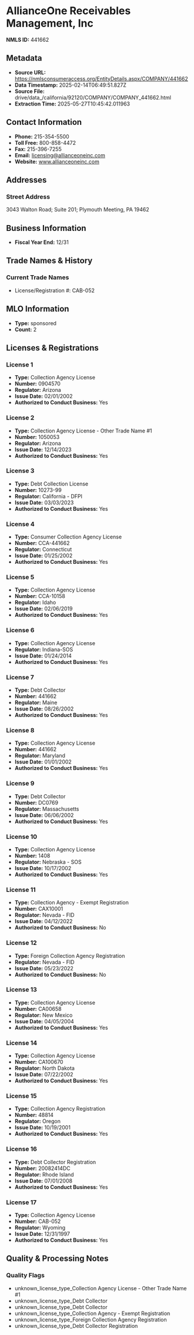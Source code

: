 # AllianceOne Receivables Management, Inc

**NMLS ID:** 441662

## Metadata
- **Source URL:** https://nmlsconsumeraccess.org/EntityDetails.aspx/COMPANY/441662
- **Data Timestamp:** 2025-02-14T06:49:51.827Z
- **Source File:** drive/data_/california/92120/COMPANY/COMPANY_441662.html
- **Extraction Time:** 2025-05-27T10:45:42.011963

## Contact Information
- **Phone:** 215-354-5500
- **Toll Free:** 800-858-4472
- **Fax:** 215-396-7255
- **Email:** licensing@allianceoneinc.com
- **Website:** www.allianceoneinc.com

## Addresses
### Street Address
3043 Walton Road; Suite 201; Plymouth Meeting, PA 19462

## Business Information
- **Fiscal Year End:** 12/31

## Trade Names & History
### Current Trade Names
- License/Registration #: CAB-052

## MLO Information
- **Type:** sponsored
- **Count:** 2

## Licenses & Registrations

### License 1
- **Type:** Collection Agency License
- **Number:** 0904570
- **Regulator:** Arizona
- **Issue Date:** 02/01/2002
- **Authorized to Conduct Business:** Yes

### License 2
- **Type:** Collection Agency License - Other Trade Name #1
- **Number:** 1050053
- **Regulator:** Arizona
- **Issue Date:** 12/14/2023
- **Authorized to Conduct Business:** Yes

### License 3
- **Type:** Debt Collection License
- **Number:** 10273-99
- **Regulator:** California - DFPI
- **Issue Date:** 03/03/2023
- **Authorized to Conduct Business:** Yes

### License 4
- **Type:** Consumer Collection Agency License
- **Number:** CCA-441662
- **Regulator:** Connecticut
- **Issue Date:** 01/25/2002
- **Authorized to Conduct Business:** Yes

### License 5
- **Type:** Collection Agency License
- **Number:** CCA-10158
- **Regulator:** Idaho
- **Issue Date:** 02/06/2019
- **Authorized to Conduct Business:** Yes

### License 6
- **Type:** Collection Agency License
- **Regulator:** Indiana-SOS
- **Issue Date:** 01/24/2014
- **Authorized to Conduct Business:** Yes

### License 7
- **Type:** Debt Collector
- **Number:** 441662
- **Regulator:** Maine
- **Issue Date:** 08/26/2002
- **Authorized to Conduct Business:** Yes

### License 8
- **Type:** Collection Agency License
- **Number:** 441662
- **Regulator:** Maryland
- **Issue Date:** 01/01/2002
- **Authorized to Conduct Business:** Yes

### License 9
- **Type:** Debt Collector
- **Number:** DC0769
- **Regulator:** Massachusetts
- **Issue Date:** 06/06/2002
- **Authorized to Conduct Business:** Yes

### License 10
- **Type:** Collection Agency License
- **Number:** 1408
- **Regulator:** Nebraska - SOS
- **Issue Date:** 10/17/2002
- **Authorized to Conduct Business:** Yes

### License 11
- **Type:** Collection Agency - Exempt Registration
- **Number:** CAX10001
- **Regulator:** Nevada - FID
- **Issue Date:** 04/12/2022
- **Authorized to Conduct Business:** No

### License 12
- **Type:** Foreign Collection Agency Registration
- **Regulator:** Nevada - FID
- **Issue Date:** 05/23/2022
- **Authorized to Conduct Business:** No

### License 13
- **Type:** Collection Agency License
- **Number:** CA00658
- **Regulator:** New Mexico
- **Issue Date:** 04/05/2004
- **Authorized to Conduct Business:** Yes

### License 14
- **Type:** Collection Agency License
- **Number:** CA100670
- **Regulator:** North Dakota
- **Issue Date:** 07/22/2002
- **Authorized to Conduct Business:** Yes

### License 15
- **Type:** Collection Agency Registration
- **Number:** 48814
- **Regulator:** Oregon
- **Issue Date:** 10/19/2001
- **Authorized to Conduct Business:** Yes

### License 16
- **Type:** Debt Collector Registration
- **Number:** 20082414DC
- **Regulator:** Rhode Island
- **Issue Date:** 07/01/2008
- **Authorized to Conduct Business:** Yes

### License 17
- **Type:** Collection Agency License
- **Number:** CAB-052
- **Regulator:** Wyoming
- **Issue Date:** 12/31/1997
- **Authorized to Conduct Business:** Yes

## Quality & Processing Notes
### Quality Flags
- unknown_license_type_Collection Agency License - Other Trade Name #1
- unknown_license_type_Debt Collector
- unknown_license_type_Debt Collector
- unknown_license_type_Collection Agency - Exempt Registration
- unknown_license_type_Foreign Collection Agency Registration
- unknown_license_type_Debt Collector Registration
